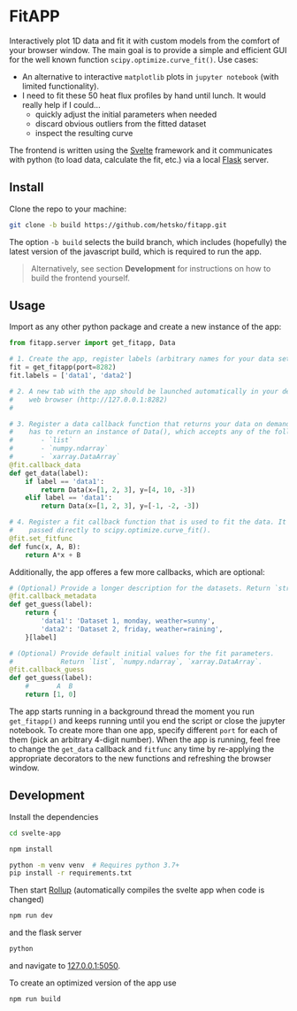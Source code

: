 # FitAPP

Interactively plot 1D data and fit it with custom models from the comfort
of your browser window. The main goal is to provide a simple and efficient
GUI for the well known function `scipy.optimize.curve_fit()`. Use cases:

- An alternative to interactive `matplotlib` plots in `jupyter notebook`
  (with limited functionality).
- I need to fit these 50 heat flux profiles by hand until lunch. It would
  really help if I could...
    - quickly adjust the initial parameters when needed
    - discard obvious outliers from the fitted dataset
    - inspect the resulting curve

The frontend is written using the [Svelte](https://svelte.dev) framework and
it communicates with python (to load data, calculate the fit, etc.) via a local
[Flask](https://flask.palletsprojects.com/) server.

## Install

Clone the repo to your machine:
```bash
git clone -b build https://github.com/hetsko/fitapp.git
```
The option `-b build` selects the build branch, which includes (hopefully)
the latest version of the javascript build, which is required to run the app.

> Alternatively, see section **Development** for instructions on how
> to build the frontend yourself.

## Usage

Import as any other python package and create a new instance of the app:
```python
from fitapp.server import get_fitapp, Data

# 1. Create the app, register labels (arbitrary names for your data sets).
fit = get_fitapp(port=8282)
fit.labels = ['data1', 'data2']

# 2. A new tab with the app should be launched automatically in your default
#    web browser (http://127.0.0.1:8282)
#

# 3. Register a data callback function that returns your data on demand. It
#    has to return an instance of Data(), which accepts any of the following:
#       - `list`
#       - `numpy.ndarray`
#       - `xarray.DataArray`
@fit.callback_data
def get_data(label):
    if label == 'data1':
        return Data(x=[1, 2, 3], y=[4, 10, -3])
    elif label == 'data1':
        return Data(x=[1, 2, 3], y=[-1, -2, -3])

# 4. Register a fit callback function that is used to fit the data. It is
#    passed directly to scipy.optimize.curve_fit().
@fit.set_fitfunc
def func(x, A, B):
    return A*x + B

```

Additionally, the app offeres a few more callbacks, which are optional:
```python
# (Optional) Provide a longer description for the datasets. Return `str`.
@fit.callback_metadata
def get_guess(label):
    return {
        'data1': 'Dataset 1, monday, weather=sunny',
        'data2': 'Dataset 2, friday, weather=raining',
    }[label]

# (Optional) Provide default initial values for the fit parameters.
#            Return `list`, `numpy.ndarray`, `xarray.DataArray`.
@fit.callback_guess
def get_guess(label):
    #       A  B
    return [1, 0]
```

The app starts running in a background thread the moment you run `get_fitapp()`
and keeps running until you end the script or close the jupyter notebook.
To create more than one app, specify different `port` for each of them (pick an
arbitrary 4-digit number). When the app is running, feel free to change
the `get_data` callback and `fitfunc` any time by re-applying the appropriate
decorators to the new functions and refreshing the browser window.




## Development

Install the dependencies

```bash
cd svelte-app

npm install

python -m venv venv  # Requires python 3.7+
pip install -r requirements.txt
```

Then start [Rollup](https://rollupjs.org) (automatically compiles the svelte
app when code is changed)

```bash
npm run dev
```

and the flask server

```bash
python
```

and navigate to [127.0.0.1:5050](http://127.0.0.1:5050).

To create an optimized version of the app use

```bash
npm run build
```
